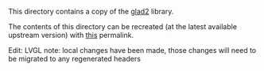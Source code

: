 This directory contains a copy of the
[glad2](https://github.com/Dav1dde/proto/egl_adapter/private/glad/tree/glad2) library.

The contents of this directory can be recreated (at the latest available
upstream version) with [this][permalink] permalink.

[permalink]: https://gen.glad.sh/#generator=c&api=egl%3D1.5%2Cgl%3D2.1%2Cgles2%3D2.0%2Cglx%3D1.4%2Cwgl%3D1.0&profile=gl%3Dcompatibility%2Cgles1%3Dcommon&extensions=EGL_EXT_image_dma_buf_import_modifiers%2CEGL_EXT_platform_base%2CEGL_KHR_platform_gbm%2CEGL_KHR_platform_wayland%2CEGL_KHR_platform_x11%2CEGL_MESA_platform_surfaceless%2CGL_EXT_framebuffer_object%2CGL_OES_mapbuffer%2CGL_OES_required_internalformat%2CGLX_EXT_swap_control%2CGLX_MESA_swap_control%2CWGL_ARB_extensions_string%2CWGL_EXT_extensions_string%2CWGL_EXT_swap_control


Edit: LVGL
note: local changes have been made, those changes will need to be migrated to any regenerated headers